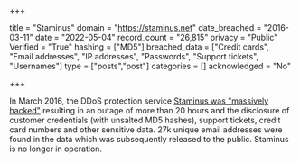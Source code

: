 +++

title = "Staminus"
domain = "https://staminus.net"
date_breached = "2016-03-11"
date = "2022-05-04"
record_count = "26,815"
privacy = "Public"
Verified = "True"
hashing = ["MD5"]
breached_data = ["Credit cards", "Email addresses", "IP addresses", "Passwords", "Support tickets", "Usernames"]
type = ["posts","post"]
categories = []
acknowledged = "No"


+++


In March 2016, the DDoS protection service <a href="https://krebsonsecurity.com/2016/03/hackers-target-anti-ddos-firm-staminus/" target="_blank" rel="noopener">Staminus was &quot;massively hacked&quot;</a> resulting in an outage of more than 20 hours and the disclosure of customer credentials (with unsalted MD5 hashes), support tickets, credit card numbers and other sensitive data. 27k unique email addresses were found in the data which was subsequently released to the public. Staminus is no longer in operation.

